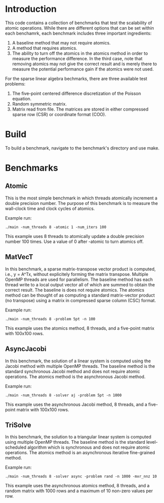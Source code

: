 # Introduction
This code contains a collection of benchmarks that test the scalability
of atomic operations.  While there are different options that can be set
within each benchamrk, each benchmark includes three important ingredients:
1. A baseline method that may not require atomics.
2. A method that requires atomics.
3. The ability to turn off the atomics in the atomics method in order to measure the performance difference.
In the third case, note that removing atomics may not give the correct result and
is merely there to measure the potential performance gain if the atomics 
were not used.

For the sparse linear algebra bechmarks, there are three available test problems:
1. The five-point centered difference discretization of the Poisson equation.
2. Random symmetric matrix.
3. Matrix read from file.
The matrices are stored in either compressed sparse row (CSR) or coordinate format (COO).

# Build
To build a benchmark, navigate to the benchmark's directory 
and use make.

# Benchmarks
## Atomic
This is the most simple benchmark in which threads atomically increment a double precision number.
The purpose of this benchmark is to measure the wall-clock time and clock cycles of atomics.

Example run:
	
	./main -num_threads 8 -atomic 1 -num_iters 100

This example uses 8 threads to atomically update a double precision number 100 times.
Use a value of 0 after -atomic to turn atomics off.

## MatVecT
In this benchmark, a sparse matrix-transpose vector product is computed, i.e., y = A^Tx,
without explicitely forming the matrix transpose.  Multiple OpenMP threads are used for parallelism.
The baseline method has each thread write to a local output vector all of which are 
summed to obtain the correct result.
The baseline is does not require atomics.
The atomics method can be thought of as computing a standard matrix-vector product
(no transpose) using a matrix in compressed sparse column (CSC) format.

Example run:
	
	./main -num_threads 8 -problem 5pt -n 100

This example uses the atomics method, 8 threads, and a five-point matrix with 100x100 rows.

## AsyncJacobi
In this benchmark, the solution of a linear system is computed using the Jacobi method with multiple OpenMP threads.
The baseline method is the standard synchronous Jacobi method and does not require atomic operations.
The atomics method is the asynchronous Jacobi method.

Example run:
	
	./main -num_threads 8 -solver aj -problem 5pt -n 1000

This example uses the asynchronous Jacobi method, 8 threads, and a five-point matrix with 100x100 rows.


## TriSolve
In this benchmark, the solution to a triangular linear system is computed using multiple OpenMP threads.
The baseline method is the standard level-scheduled algorithm which is synchronous and does not require atomic operations.
The atomics method is an asynchronous iterative fine-grained method.

Example run:
	
	./main -num_threads 8 -solver async -problem rand -n 1000 -mxr_nnz 10

This example uses the asynchronous atomics method, 8 threads, and a random matrix with 1000 rows and a maximum of
10 non-zero values per row.
